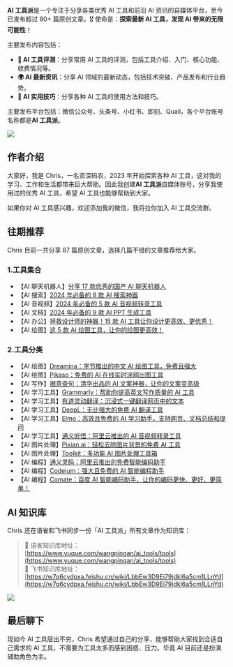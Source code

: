 **AI 工具派**是一个专注于分享各类优秀 AI 工具和前沿 AI 资讯的自媒体平台，至今已发布超过 80+ 篇原创文章。🎖️ 使命是：**探索最新 AI 工具，发现 AI 带来的无限可能性**！

主要发布内容包括：

- **🌈 AI 工具评测**：分享常用 AI 工具的评测，包括工具介绍、入门、核心功能、收费情况等。
- **🌍 AI 最新资讯**：分享 AI 领域的最新动态，包括技术突破、产品发布和行业趋势。
- **🍭 AI 实用技巧**：分享各种 AI 工具的使用方法和技巧。

主要发布平台包括：微信公众号、头条号、小红书、即刻、Quail，各个平台账号名称都是**AI 工具派**。

![](https://cdn.nlark.com/yuque/0/2024/png/186051/1715494012182-35adda93-3aa0-40a4-b604-53738ec53231.png#averageHue=%23f5f0cf&clientId=u5d34dfdf-171e-4&from=ui&id=ufbbeea7f&originHeight=479&originWidth=1125&originalType=binary&ratio=1&rotation=0&showTitle=false&size=200278&status=done&style=none&taskId=udc84992c-1990-4a37-aca0-26fb9bf5859&title=)

## 作者介绍

大家好，我是 Chris，一名资深码农，2023 年开始探索各种 AI 工具，这对我的学习、工作和生活都带来巨大帮助。因此我创建**AI 工具派**自媒体账号，分享我使用过的优秀 AI 工具，希望 AI 工具也能够帮助到大家。

如果你对 AI 工具感兴趣，欢迎添加我的微信，我将拉你加入 AI 工具交流群。

## 往期推荐

Chris 目前一共分享 87 篇原创文章，选择几篇不错的文章推荐给大家。

### 1.工具集合

- 【AI 聊天机器人】[分享 17 款优秀的国产 AI 聊天机器人](https://mp.weixin.qq.com/s/_jMJXNMb9_OqL-t-UzDiSw)
- 【AI 搜索】[2024 年必备的 8 款 AI 搜索神器](https://mp.weixin.qq.com/s/CfbDzTFA2JnfCuFbhO-1Ug)
- 【AI 音视频】[2024 年必备的 5 款 AI 音视频转录工具](https://mp.weixin.qq.com/s/sI1DjidD5PRX5W1cQURz1g)
- 【AI 文档】[2024 年必备的 9 款 AI PPT 生成工具](https://mp.weixin.qq.com/s/2vSvFcz5pwtPimZqv36d-w)
- 【AI 办公】[拯救设计师的神器！15 款 AI 工具让你设计更高效、更优秀！](https://mp.weixin.qq.com/s/p50JzqSTUVvcT5Uk6eUcmw)
- 【AI 绘图】[这 5 款 AI 绘图工具，让你的绘图更高效！](https://mp.weixin.qq.com/s/7cVwDmoZJwC7gwo_103IzQ)

### 2.工具分类

- 【AI 绘图】[Dreamina：字节推出的中文 AI 绘图工具，免费且强大](https://mp.weixin.qq.com/s/HXgm-yZ_wnQP-vr9PJdtkg)
- 【AI 绘图】[Pikaso：免费的 AI 在线实时涂鸦出图工具](https://mp.weixin.qq.com/s/aeQUUWYy9GQ4_qdHsJLyiA)
- 【AI 写作】[据意查句：清华出品的 AI 文案神器，让你的文案变高级](https://mp.weixin.qq.com/s/XeDdXpBV9qA1KcC03oKVTQ)
- 【AI 学习工具】[Grammarly：帮助你提高英文写作质量的 AI 工具](https://mp.weixin.qq.com/s/0nFyXUXgqI4-9IFd9BYoQA)
- 【AI 学习工具】[有道灵动翻译：沉浸式一键翻译网页中的文本](https://mp.weixin.qq.com/s/6yuJ50PXUJKrsHjHf5o-gw)
- 【AI 学习工具】[DeepL：无比强大的免费 AI 翻译工具](https://mp.weixin.qq.com/s/tehmxz1-iy7xVh8iTsdxnw)
- 【AI 学习工具】[Elmo：高效且免费的 AI 学习助手，支持网页、文档总结和提问](https://mp.weixin.qq.com/s/8Rz4hmlgIoH87VAysFQABA)
- 【AI 学习工具】[通义听悟：阿里云推出的 AI 音视频转录工具](https://mp.weixin.qq.com/s/y-emV67wv4KYi3fuuWQqdA)
- 【AI 图片处理】[Pixian.ai：轻松去除图片背景的免费 AI 工具](https://mp.weixin.qq.com/s/PN6XFzaTz7qZEkAB3do3VQ)
- 【AI 图片处理】[Toolkit：多功能 AI 图片处理工具箱](https://mp.weixin.qq.com/s/i2JkqwgeUIfplvKkIX4PAA)
- 【AI 编程】[通义灵码：阿里云推出的免费智能编码助手](https://mp.weixin.qq.com/s/nfpwqhj5gc_DAtRhLryEmw)
- 【AI 编程】[Codeium：强大且免费的 AI 智能编程助手](https://mp.weixin.qq.com/s/3EtQUnq1peEiqUi-zLkObg)
- 【AI 编程】[Comate：百度 AI 智能编码助手，让你的编码更快、更好、更简单！](https://mp.weixin.qq.com/s/yp6848Mwdk3WWeMOpQoETw)

## AI 知识库

Chris 还在语雀和飞书同步一份「AI 工具派」所有文章作为知识库：

> 🔗 语雀知识库地址：[https://www.yuque.com/wangpingan/ai_tools/tools](https://www.yuque.com/wangpingan/ai_tools/tools)  
> 🔗 飞书知识库地址：[https://w7q6cydpxa.feishu.cn/wiki/LbbEw3D9Ei79jdkl6a5cm1LLnYd](https://w7q6cydpxa.feishu.cn/wiki/LbbEw3D9Ei79jdkl6a5cm1LLnYd)

![](https://cdn.nlark.com/yuque/0/2024/png/186051/1715492730468-eae17fcf-2ccf-4a7e-a500-dab7508f5c4e.png#averageHue=%23bcd183&clientId=u5d34dfdf-171e-4&from=paste&height=586&id=hiI12&originHeight=1172&originWidth=2144&originalType=binary&ratio=1&rotation=0&showTitle=false&size=1255763&status=done&style=none&taskId=u0977249e-266a-4d27-b983-fec79e3765c&title=&width=1072)

## 最后聊下

现如今 AI 工具层出不穷，Chris 希望通过自己的分享，能够帮助大家找到合适自己需求的 AI 工具，不需要为工具太多而感到困惑、压力。毕竟 AI 目前还是扮演辅助角色为主。
